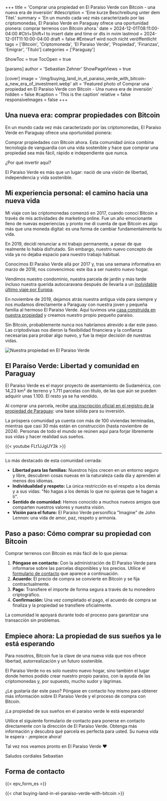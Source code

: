 +++
title = 'Comprar una propiedad en El Paraiso Verde con Bitcoin - una nueva era de inversión'
#description = 'Eine kurze Beschreibung unter dem Titel.'
summary = 'En un mundo cada vez más caracterizado por las criptomonedas, El Paraíso Verde en Paraguay ofrece una oportunidad pionera: comprar terrenos con Bitcoin ahora.'
date = 2024-12-01T08:11:00-04:00 #Ctrl+Shift+I to insert date and time or dts in nvim
lastmod = 2024-12-01T11:10:00-04:00
draft = false #Entwurf wird noch nicht veröffentlicht
tags = ['Bitcoin', 'Criptomoneda', 'El Paraiso Verde', 'Propiedad', 'Finanzas', 'Emigrar', 'Título']
categories = ['Paraguay']

ShowToc = true
TocOpen = true

[params]
    author = 'Sebastian Zehner'
    ShowPageViews = true

[cover]
    image = '/img/buying_land_in_el_paraiso_verde_with_bitcoin-a_new_era_of_investment.webp'
    alt = 'Featured photo of Comprar una propiedad en El Paraiso Verde con Bitcoin - Una nueva era de inversión'
    hidden = false
    #caption = 'This is the caption'
    relative = false
    responsiveImages = false
+++

## Una nueva era: comprar propiedades con Bitcoin

En un mundo cada vez más caracterizado por las criptomonedas, El Paraíso Verde en Paraguay ofrece una oportunidad pionera:

Comprar propiedades con Bitcoin ahora. Esta comunidad única combina tecnología de vanguardia con una vida sostenible y hace que comprar una propiedad sea más fácil, rápido e independiente que nunca.

¿Por qué invertir aquí?

El Paraíso Verde es más que un lugar: nació de una visión de libertad, independencia y vida sostenible.

## Mi experiencia personal: el camino hacia una nueva vida

Mi viaje con las criptomonedas comenzó en 2017, cuando conocí Bitcoin a través de mis actividades de marketing online. Fue un año emocionante lleno de nuevas experiencias y pronto me di cuenta de que Bitcoin es algo más que una moneda digital: es una forma de cambiar fundamentalmente tu vida.

En 2019, decidí renunciar a mi trabajo permanente, a pesar de que realmente lo había disfrutado. Sin embargo, nuestro nuevo concepto de vida ya no dejaba espacio para nuestro trabajo habitual.

Conocimos El Paraíso Verde allá por 2017 y, tras una semana informativa en marzo de 2018, nos convencimos: este iba a ser nuestro nuevo hogar.

Vendimos nuestro condominio, nuestra parcela de jardín y más tarde incluso nuestra querida autocaravana después de llevarla a un [inolvidable último viaje por Europa](/es/categories/camping/).

En noviembre de 2019, dejamos atrás nuestra antigua vida para siempre y nos mudamos directamente a Paraguay con nuestra joven y pequeña familia al hermoso El Paraíso Verde. Aquí tuvimos una [casa construida en nuestra propiedad](/es/tags/el-paraiso-verde/) y creamos nuestro propio pequeño paraíso.

Sin Bitcoin, probablemente nunca nos habríamos atrevido a dar este paso. Las criptodivisas nos dieron la flexibilidad financiera y la confianza necesarias para probar algo nuevo, y fue la mejor decisión de nuestras vidas.

![Nuestra propiedad en El Paraiso Verde](/img/galleries/buying_land_in_el_paraiso_verde_with_bitcoin-a_new_era_of_investment/buying_land_in_el_paraiso_verde_with_bitcoin-a_new_era_of_investment_1.webp)

## El Paraíso Verde: Libertad y comunidad en Paraguay

El Paraíso Verde es el mayor proyecto de asentamiento de Sudamérica, con 14,23 km² de terreno y 1.711 parcelas con título, de las que aún se pueden adquirir unas 1.100. El resto ya se ha vendido.

Al comprar una parcela, recibe [una inscripción oficial en el registro de la propiedad de Paraguay](/es/posts/title-in-el-paraiso-verde/): una base sólida para su inversión.

La próspera comunidad ya cuenta con más de 100 viviendas terminadas, mientras que casi 30 más están en construcción (hasta noviembre de 2024). Personas de todo el mundo se reúnen aquí para forjar libremente sus vidas y hacer realidad sus sueños.

{{< youtube FLt1JJgUY3k >}}

---

Lo más destacado de esta comunidad cerrada:

- **Libertad para las familias:** Nuestros hijos crecen en un entorno seguro y libre, descubren cosas nuevas en la naturaleza cada día y aprenden al menos dos idiomas.
- **Individualidad y respeto:** La única restricción es el respeto a los demás y a sus vidas: "No hagas a los demás lo que no quieras que te hagan a ti".
- **Sentido de comunidad:** Hemos conocido a muchos nuevos amigos que comparten nuestros valores y nuestra visión.
- **Visión para el futuro:** El Paraíso Verde personifica "Imagine" de John Lennon: una vida de amor, paz, respeto y armonía.

## Paso a paso: Cómo comprar su propiedad con Bitcoin

Comprar terrenos con Bitcoin es más fácil de lo que piensa:

1. **Póngase en contacto:** Con la administración de El Paraíso Verde para informarse sobre las parcelas disponibles y los precios. Utilice el [formulario de contacto](/es/posts/buying_land_in_el_paraiso_verde_with_bitcoin-a_new_era_of_investment/#forma-de-contacto) que aparece a continuación.
2. **Acuerdo:** El precio de compra se convierte en Bitcoin y se fija contractualmente.
3. **Pago:** Transfiere el importe de forma segura a través de tu monedero criptográfico.
4. **Confirmación:** Una vez completado el pago, el acuerdo de compra se finaliza y la propiedad se transfiere oficialmente.

La comunidad le apoyará durante todo el proceso para garantizar una transacción sin problemas.

## Empiece ahora: La propiedad de sus sueños ya le está esperando

Para nosotros, Bitcoin fue la clave de una nueva vida que nos ofrece libertad, autorrealización y un futuro sostenible.

El Paraíso Verde no es solo nuestro nuevo hogar, sino también el lugar donde hemos podido crear nuestro propio paraíso, con la ayuda de las criptomonedas y, por supuesto, mucho sudor y lágrimas.

¿Le gustaría dar este paso? Póngase en contacto hoy mismo para obtener más información sobre El Paraíso Verde y el proceso de compra con Bitcoin.

¡La propiedad de sus sueños en el paraíso verde le está esperando!

Utilice el siguiente formulario de contacto para ponerse en contacto directamente con la dirección de El Paraíso Verde. Obtenga más información y descubra qué parcela es perfecta para usted. Su nueva vida le espera - ¡empiece ahora!

Tal vez nos veamos pronto en El Paraiso Verde ❤️

Saludos cordiales Sebastian

## Forma de contacto

{{< epv_form_es >}}

{{< chat buying-land-in-el-paraiso-verde-with-bitcoin >}}
